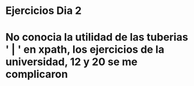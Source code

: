 # Ejercicios Dia 2


# No conocia la utilidad de las tuberias ' | ' en xpath, los ejercicios de la universidad, 12 y 20 se me complicaron
